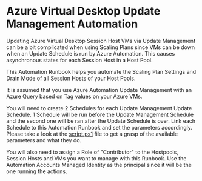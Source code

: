 # Azure Virtual Desktop Update Management Automation

Updating Azure Virtual Desktop Session Host VMs via Update Management can be a bit complicated when using Scaling Plans since VMs can be down when an Update Schedule is run by Azure Automation. This causes asynchronous states for each Session Host in a Host Pool.

This Automation Runbook helps you automate the Scaling Plan Settings and Drain Mode of all Session Hosts of your Host Pools.

It is assumed that you use Azure Automation Update Management with an Azure Query based on Tag values on your Azure VMs.

You will need to create 2 Schedules for each Update Management Update Schedule. 1 Schedule will be run before the Update Management Schedule and the second one will be ran after the Update Schedule is over. Link each Schedule to this Automation Runbook and set the parameters accordingly. Please take a look at the [script.ps1](script.ps1) file to get a grasp of the available parameters and what they do.

You will also need to assign a Role of "Contributor" to the Hostpools, Session Hosts and VMs you want to manage with this Runbook. Use the Automation Accounts Managed Identity as the principal since it will be the one running the actions.
